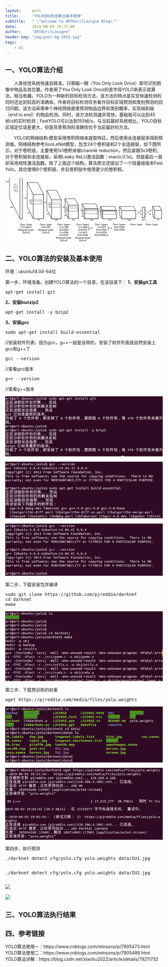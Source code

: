 ```yaml
---
layout:     post
title:      "YOLO目标检测算法基本使用"
subtitle:   " \"welcome to ARTAvrilLavigne Blog\""
date:       2019-08-03 19:27:00
author:     "ARTAvrilLavigne"
header-img: "img/post-bg-2015.jpg"
tags:
    - AI
---
```

## 一、YOLO算法介绍<br>
<p>　　人类视觉系统快速且精准，只需瞄一眼（You Only Look Once）即可识别图像中物品及其位置。作者用了You Only Look Once的首字母YOLO来表示其算法，相当有趣。YOLO为一种新的目标检测方法，该方法的特点是实现快速检测的同时还达到较高的准确率。作者将目标检测任务看作目标区域预测和类别预测的回归问题。该方法采用单个神经网络直接预测物品边界和类别概率，实现端到端（end to end）的物品检测。同时，该方法检测速非常快，基础版可以达到45帧/s的实时检测；FastYOLO可以达到155帧/s。与当前最好系统相比，YOLO目标区域定位误差更大，但是背景预测的准确性优于当前最好的方法。</p>

<p>　　YOLO的网络结构:模型采用卷积网络来提取特征，然后使用全连接层来得到预测值。网络结构参考GooLeNet模型，包含24个卷积层和2个全连接层，如下图所示。对于卷积层，主要使用1x1卷积来做channle reduction，然后紧跟3x3卷积。对于卷积层和全连接层，采用Leaky ReLU激活函数：max(x,0.1x)。但是最后一层却采用线性激活函数。除了上面这个结构，算法原文还提出了一个轻量级版本Fast Yolo，其仅使用9个卷积层，并且卷积层中使用更少的卷积核。</p>
<p><img src="https://github.com/ARTAvrilLavigne/ARTAvrilLavigne.github.io/blob/master/myblog/2019-08-03%20yolo%20algorithm/0.png?raw=true"></p>

## 二、YOLO算法的安装及基本使用<br>
<p>环境：ubuntu14.04-64位</p>
<p>第一步、环境准备。创建YOLO算法的一个目录，在该目录下：
<strong>1、安装git工具</strong>
<pre>apt-get install git</pre>
<strong>2、安装bunzip2</strong>
<pre>apt-get install -y bzip2</pre>
<strong>3、安装gcc</strong>
<pre>sudo apt-get install build-essential</pre>   //安装软件列表，因为gcc，g++一般是自带的，安装了软件列表就自然安装上gcc和g++了
<pre>gcc --version</pre>                          //查看gcc版本
<pre>g++ --version</pre>                         //查看g++版本
</p>
<p><img src="https://github.com/ARTAvrilLavigne/ARTAvrilLavigne.github.io/blob/master/myblog/2019-08-03%20yolo%20algorithm/3.png?raw=true"></p>
<p><img src="https://github.com/ARTAvrilLavigne/ARTAvrilLavigne.github.io/blob/master/myblog/2019-08-03%20yolo%20algorithm/4.png?raw=true"></p>
<p><img src="https://github.com/ARTAvrilLavigne/ARTAvrilLavigne.github.io/blob/master/myblog/2019-08-03%20yolo%20algorithm/5.png?raw=true"></p>

<p>第二步、下载安装包并编译
<pre>sudo git clone https://github.com/pjreddie/darknet
cd darknet
make
</pre></p>
<p><img src="https://github.com/ARTAvrilLavigne/ARTAvrilLavigne.github.io/blob/master/myblog/2019-08-03%20yolo%20algorithm/8.png?raw=true"></p>

<p>第三步、下载预训练的权重
<pre>wget https://pjreddie.com/media/files/yolo.weights</pre>
</p>
<p><img src="https://github.com/ARTAvrilLavigne/ARTAvrilLavigne.github.io/blob/master/myblog/2019-08-03%20yolo%20algorithm/6.png?raw=true"></p>
<p><img src="https://github.com/ARTAvrilLavigne/ARTAvrilLavigne.github.io/blob/master/myblog/2019-08-03%20yolo%20algorithm/7.png?raw=true"></p>

<p>第四步、执行预测
<pre>./darknet detect cfg/yolo.cfg yolo.weights data/IU1.jpg

./darknet detect cfg/yolo.cfg yolo.weights data/IU2.jpg
</pre></p>
<p><img src="https://github.com/ARTAvrilLavigne/ARTAvrilLavigne.github.io/blob/master/myblog/2019-08-03%20yolo%20algorithm/9.png?raw=true"></p>
<p><img src="https://github.com/ARTAvrilLavigne/ARTAvrilLavigne.github.io/blob/master/myblog/2019-08-03%20yolo%20algorithm/10.png?raw=true"></p>



## 三、YOLO算法执行结果<br>



## 四、参考链接<br>
<p>YOLO算法使用一：https://www.cnblogs.com/minsons/p/7905473.html
YOLO算法使用二：https://www.cnblogs.com/minsons/p/7905488.html
YOLO算法详解：https://blog.csdn.net/xiaohu2022/article/details/79211732
</p>
